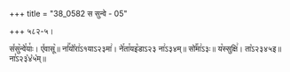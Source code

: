 +++
title = "38_0582 स सुन्वे - 05"

+++
५८२-५।

स꣤सु꣥न्वे꣯याः꣯। ए꣤वासू꣥॥ नां꣢꣯यो꣡रा꣢ऽ१याऽ२३मा꣢। ने꣯ता꣯यइ꣡डाऽ२३ ना꣢ऽ३४म्॥ सो꣣꣯मा꣢ऽ३ः॥ य꣡स्सुक्षि꣢। ता꣡ऽ२३४५इ॥ ना꣣ऽ२३꣡४꣡५꣡म्॥